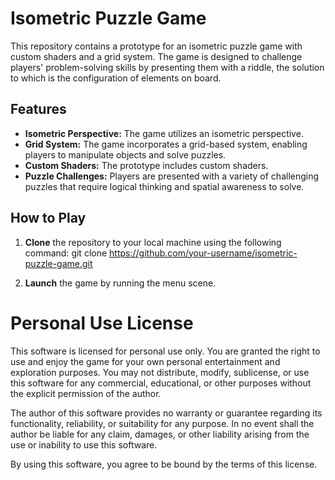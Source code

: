 # Isometric Puzzle Game

This repository contains a prototype for an isometric puzzle game with custom shaders and a grid system. The game is designed to challenge players' problem-solving skills by presenting them with a riddle, the solution to which is the configuration of elements on board.

## Features

- **Isometric Perspective:** The game utilizes an isometric perspective.
- **Grid System:** The game incorporates a grid-based system, enabling players to manipulate objects and solve puzzles.
- **Custom Shaders:** The prototype includes custom shaders.
- **Puzzle Challenges:** Players are presented with a variety of challenging puzzles that require logical thinking and spatial awareness to solve.

## How to Play

1. **Clone** the repository to your local machine using the following command:
git clone https://github.com/your-username/isometric-puzzle-game.git

2. **Launch** the game by running the menu scene.

# Personal Use License

This software is licensed for personal use only. You are granted the right to use and enjoy the game for your own personal entertainment and exploration purposes. You may not distribute, modify, sublicense, or use this software for any commercial, educational, or other purposes without the explicit permission of the author.

The author of this software provides no warranty or guarantee regarding its functionality, reliability, or suitability for any purpose. In no event shall the author be liable for any claim, damages, or other liability arising from the use or inability to use this software.

By using this software, you agree to be bound by the terms of this license.
